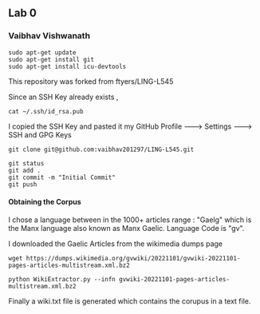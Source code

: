<h2> Lab 0 </h2>
<h3> Vaibhav Vishwanath </h3>

```
sudo apt-get update
sudo apt-get install git
sudo apt-get install icu-devtools
```

This repository was forked from ftyers/LING-L545

Since an SSH Key already exists ,

```
cat ~/.ssh/id_rsa.pub
```

I copied the SSH Key and pasted it my GitHub Profile ---> Settings ---> SSH and GPG Keys

```
git clone git@github.com:vaibhav201297/LING-L545.git
```

```
git status
git add . 
git commit -m "Initial Commit"
git push
```


<h4> Obtaining the Corpus </h4>

I chose a language between in the 1000+ articles range : "Gaelg"  which is the Manx language also known as Manx Gaelic. 
Language Code is "gv".

I downloaded the Gaelic Articles from the wikimedia dumps page 

```
wget https://dumps.wikimedia.org/gvwiki/20221101/gvwiki-20221101-pages-articles-multistream.xml.bz2
```

```
python WikiExtractor.py --infn gvwiki-20221101-pages-articles-multistream.xml.bz2
```

Finally a wiki.txt file is generated which contains the corupus in a text file.


